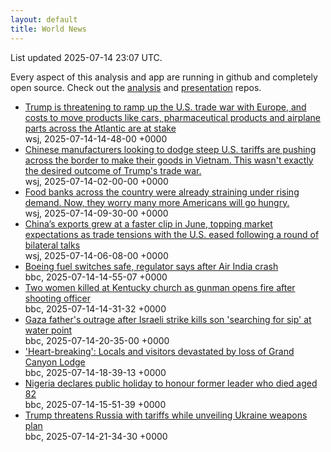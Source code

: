 ```yaml
---
layout: default
title: World News
---
```


<div markdown="0">
<div class="byline small text-muted">List updated <span class="datetime">2025-07-14 23:07 UTC</span>.</div>

<p>Every aspect of this analysis and app are running in github and completely open source. Check out the <a href="https://github.com/Castro-Media/Analysis">analysis</a> and <a href="https://github.com/Castro-Media/TopStoryReview.com">presentation</a> repos.</p>
<ul>
<li><a href='https://www.wsj.com/economy/trade/european-union-exports-tariffs-explained-64acab19'>Trump is threatening to ramp up the U.S. trade war with Europe, and costs to move products like cars, pharmaceutical products and airplane parts across the Atlantic are at stake</a><div class='byline small text-muted'>wsj, <span class="datetime">2025-07-14-14-48-00 +0000</span></div></li>
<li><a href='https://www.wsj.com/economy/trade/vietnam-china-manufacturing-trump-tariffs-58767ba2'>Chinese manufacturers looking to dodge steep U.S. tariffs are pushing across the border to make their goods in Vietnam. This wasn't exactly the desired outcome of Trump's trade war.</a><div class='byline small text-muted'>wsj, <span class="datetime">2025-07-14-02-00-00 +0000</span></div></li>
<li><a href='https://www.wsj.com/economy/food-banks-are-running-out-of-food-exactly-when-more-americans-will-need-them-b6f4d784'>Food banks across the country were already straining under rising demand. Now, they worry many more Americans will go hungry.</a><div class='byline small text-muted'>wsj, <span class="datetime">2025-07-14-09-30-00 +0000</span></div></li>
<li><a href='https://www.wsj.com/economy/trade/chinas-exports-beat-expectations-in-boost-for-economy-a75f43a5'>China&#8217;s exports grew at a faster clip in June, topping market expectations as trade tensions with the U.S. eased following a round of bilateral talks</a><div class='byline small text-muted'>wsj, <span class="datetime">2025-07-14-06-08-00 +0000</span></div></li>
<li><a href='https://www.bbc.com/news/articles/ce9xpgnx3vdo'>Boeing fuel switches safe, regulator says after Air India crash</a><div class='byline small text-muted'>bbc, <span class="datetime">2025-07-14-14-55-07 +0000</span></div></li>
<li><a href='https://www.bbc.com/news/articles/cm2l5jn6254o'>Two women killed at Kentucky church as gunman opens fire after shooting officer</a><div class='byline small text-muted'>bbc, <span class="datetime">2025-07-14-14-31-32 +0000</span></div></li>
<li><a href='https://www.bbc.com/news/articles/ckglpk9xjewo'>Gaza father's outrage after Israeli strike kills son 'searching for sip' at water point</a><div class='byline small text-muted'>bbc, <span class="datetime">2025-07-14-20-35-00 +0000</span></div></li>
<li><a href='https://www.bbc.com/news/articles/c4gd8d5jpy5o'>'Heart-breaking': Locals and visitors devastated by loss of Grand Canyon Lodge</a><div class='byline small text-muted'>bbc, <span class="datetime">2025-07-14-18-39-13 +0000</span></div></li>
<li><a href='https://www.bbc.com/news/articles/c93kxl08glwo'>Nigeria declares public holiday to honour former leader who died aged 82</a><div class='byline small text-muted'>bbc, <span class="datetime">2025-07-14-15-51-39 +0000</span></div></li>
<li><a href='https://www.bbc.com/news/articles/czdv20v9lp1o'>Trump threatens Russia with tariffs while unveiling Ukraine weapons plan</a><div class='byline small text-muted'>bbc, <span class="datetime">2025-07-14-21-34-30 +0000</span></div></li>
</ul>
</div>
